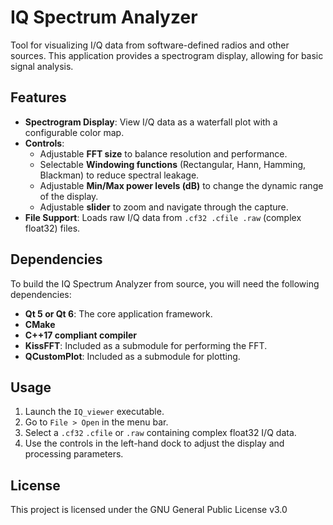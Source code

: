 # IQ Spectrum Analyzer

Tool for visualizing I/Q data from software-defined radios and other sources. This application provides a spectrogram display, allowing for basic signal analysis.

## Features

* **Spectrogram Display**: View I/Q data as a waterfall plot with a configurable color map.
* **Controls**:
    * Adjustable **FFT size** to balance resolution and performance.
    * Selectable **Windowing functions** (Rectangular, Hann, Hamming, Blackman) to reduce spectral leakage.
    * Adjustable **Min/Max power levels (dB)** to change the dynamic range of the display.
    * Adjustable **slider** to zoom and navigate through the capture.
* **File Support**: Loads raw I/Q data from `.cf32 .cfile .raw` (complex float32) files.
  
## Dependencies

To build the IQ Spectrum Analyzer from source, you will need the following dependencies:

* **Qt 5 or Qt 6**: The core application framework.
* **CMake**
* **C++17 compliant compiler**
* **KissFFT**: Included as a submodule for performing the FFT.
* **QCustomPlot**: Included as a submodule for plotting.

## Usage

1.  Launch the `IQ_viewer` executable.
2.  Go to `File > Open` in the menu bar.
3.  Select a `.cf32` `.cfile` or `.raw` containing complex float32 I/Q data.
4.  Use the controls in the left-hand dock to adjust the display and processing parameters.

## License

This project is licensed under the GNU General Public License v3.0
